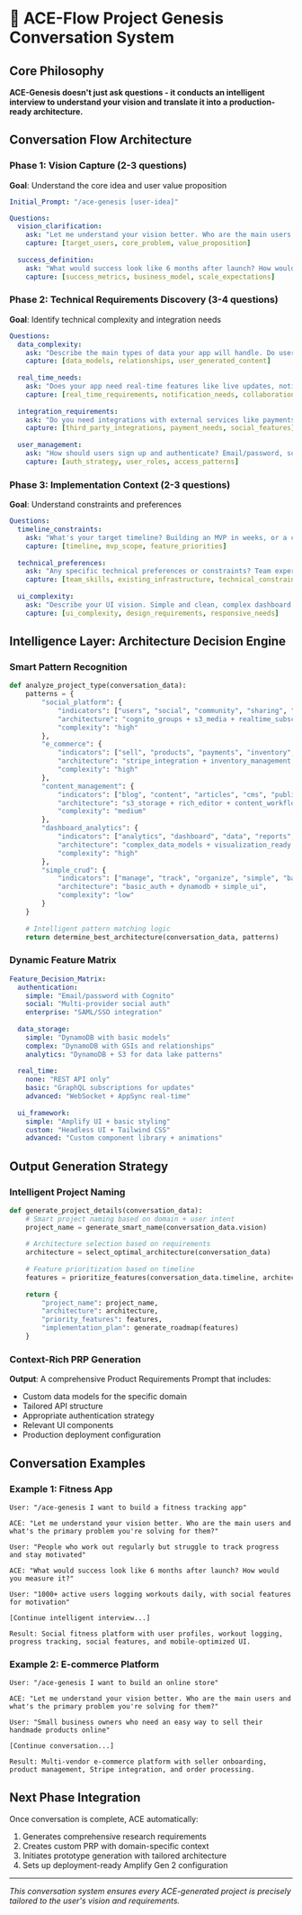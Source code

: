 # 🧠 ACE-Flow Project Genesis Conversation System

## Core Philosophy
**ACE-Genesis doesn't just ask questions - it conducts an intelligent interview to understand your vision and translate it into a production-ready architecture.**

## Conversation Flow Architecture

### Phase 1: Vision Capture (2-3 questions)
**Goal**: Understand the core idea and user value proposition

```yaml
Initial_Prompt: "/ace-genesis [user-idea]"

Questions:
  vision_clarification:
    ask: "Let me understand your vision better. Who are the main users and what's the primary problem you're solving for them?"
    capture: [target_users, core_problem, value_proposition]
    
  success_definition:
    ask: "What would success look like 6 months after launch? How would you measure it?"
    capture: [success_metrics, business_model, scale_expectations]
```

### Phase 2: Technical Requirements Discovery (3-4 questions)
**Goal**: Identify technical complexity and integration needs

```yaml
Questions:
  data_complexity:
    ask: "Describe the main types of data your app will handle. Do users create content, manage profiles, handle transactions?"
    capture: [data_models, relationships, user_generated_content]
    
  real_time_needs:
    ask: "Does your app need real-time features like live updates, notifications, or collaboration?"
    capture: [real_time_requirements, notification_needs, collaboration_features]
    
  integration_requirements:
    ask: "Do you need integrations with external services like payments (Stripe), social media, email, or analytics?"
    capture: [third_party_integrations, payment_needs, social_features]
    
  user_management:
    ask: "How should users sign up and authenticate? Email/password, social login, or something else?"
    capture: [auth_strategy, user_roles, access_patterns]
```

### Phase 3: Implementation Context (2-3 questions)
**Goal**: Understand constraints and preferences

```yaml
Questions:
  timeline_constraints:
    ask: "What's your target timeline? Building an MVP in weeks, or a comprehensive platform over months?"
    capture: [timeline, mvp_scope, feature_priorities]
    
  technical_preferences:
    ask: "Any specific technical preferences or constraints? Team expertise, existing systems to integrate with?"
    capture: [team_skills, existing_infrastructure, technical_constraints]
    
  ui_complexity:
    ask: "Describe your UI vision. Simple and clean, complex dashboard, mobile-first, or specific design requirements?"
    capture: [ui_complexity, design_requirements, responsive_needs]
```

## Intelligence Layer: Architecture Decision Engine

### Smart Pattern Recognition
```python
def analyze_project_type(conversation_data):
    patterns = {
        "social_platform": {
            "indicators": ["users", "social", "community", "sharing", "profiles"],
            "architecture": "cognito_groups + s3_media + realtime_subscriptions",
            "complexity": "high"
        },
        "e_commerce": {
            "indicators": ["sell", "products", "payments", "inventory", "orders"],
            "architecture": "stripe_integration + inventory_management + order_processing",
            "complexity": "high"
        },
        "content_management": {
            "indicators": ["blog", "content", "articles", "cms", "publishing"],
            "architecture": "s3_storage + rich_editor + content_workflow",
            "complexity": "medium"
        },
        "dashboard_analytics": {
            "indicators": ["analytics", "dashboard", "data", "reports", "metrics"],
            "architecture": "complex_data_models + visualization_ready + aggregations",
            "complexity": "high"
        },
        "simple_crud": {
            "indicators": ["manage", "track", "organize", "simple", "basic"],
            "architecture": "basic_auth + dynamodb + simple_ui",
            "complexity": "low"
        }
    }
    
    # Intelligent pattern matching logic
    return determine_best_architecture(conversation_data, patterns)
```

### Dynamic Feature Matrix
```yaml
Feature_Decision_Matrix:
  authentication:
    simple: "Email/password with Cognito"
    social: "Multi-provider social auth"
    enterprise: "SAML/SSO integration"
    
  data_storage:
    simple: "DynamoDB with basic models"
    complex: "DynamoDB with GSIs and relationships"
    analytics: "DynamoDB + S3 for data lake patterns"
    
  real_time:
    none: "REST API only"
    basic: "GraphQL subscriptions for updates"
    advanced: "WebSocket + AppSync real-time"
    
  ui_framework:
    simple: "Amplify UI + basic styling"
    custom: "Headless UI + Tailwind CSS"
    advanced: "Custom component library + animations"
```

## Output Generation Strategy

### Intelligent Project Naming
```python
def generate_project_details(conversation_data):
    # Smart project naming based on domain + user intent
    project_name = generate_smart_name(conversation_data.vision)
    
    # Architecture selection based on requirements
    architecture = select_optimal_architecture(conversation_data)
    
    # Feature prioritization based on timeline
    features = prioritize_features(conversation_data.timeline, architecture)
    
    return {
        "project_name": project_name,
        "architecture": architecture,
        "priority_features": features,
        "implementation_plan": generate_roadmap(features)
    }
```

### Context-Rich PRP Generation
**Output**: A comprehensive Product Requirements Prompt that includes:
- Custom data models for the specific domain
- Tailored API structure
- Appropriate authentication strategy
- Relevant UI components
- Production deployment configuration

## Conversation Examples

### Example 1: Fitness App
```
User: "/ace-genesis I want to build a fitness tracking app"

ACE: "Let me understand your vision better. Who are the main users and what's the primary problem you're solving for them?"

User: "People who work out regularly but struggle to track progress and stay motivated"

ACE: "What would success look like 6 months after launch? How would you measure it?"

User: "1000+ active users logging workouts daily, with social features for motivation"

[Continue intelligent interview...]

Result: Social fitness platform with user profiles, workout logging, progress tracking, social features, and mobile-optimized UI.
```

### Example 2: E-commerce Platform
```
User: "/ace-genesis I want to build an online store"

ACE: "Let me understand your vision better. Who are the main users and what's the primary problem you're solving for them?"

User: "Small business owners who need an easy way to sell their handmade products online"

[Continue conversation...]

Result: Multi-vendor e-commerce platform with seller onboarding, product management, Stripe integration, and order processing.
```

## Next Phase Integration
Once conversation is complete, ACE automatically:
1. Generates comprehensive research requirements
2. Creates custom PRP with domain-specific context
3. Initiates prototype generation with tailored architecture
4. Sets up deployment-ready Amplify Gen 2 configuration

---

*This conversation system ensures every ACE-generated project is precisely tailored to the user's vision and requirements.*